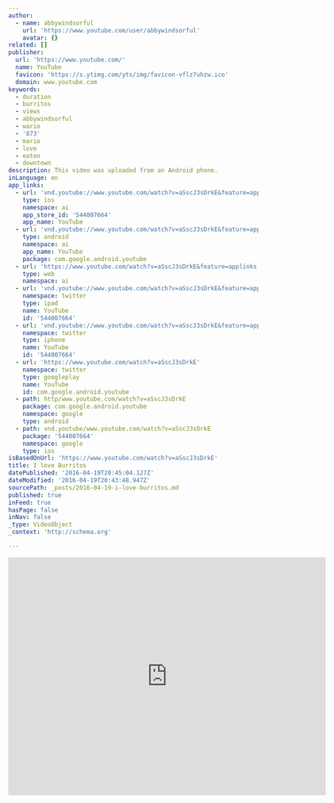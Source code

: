 ```yaml
---
author:
  - name: abbywindsorful
    url: 'https://www.youtube.com/user/abbywindsorful'
    avatar: {}
related: []
publisher:
  url: 'https://www.youtube.com/'
  name: YouTube
  favicon: 'https://s.ytimg.com/yts/img/favicon-vflz7uhzw.ico'
  domain: www.youtube.com
keywords:
  - duration
  - burritos
  - views
  - abbywindsorful
  - wario
  - '873'
  - mario
  - love
  - eaten
  - downtown
description: This video was uploaded from an Android phone.
inLanguage: en
app_links:
  - url: 'vnd.youtube://www.youtube.com/watch?v=aSscJ3sDrkE&feature=applinks'
    type: ios
    namespace: ai
    app_store_id: '544007664'
    app_name: YouTube
  - url: 'vnd.youtube://www.youtube.com/watch?v=aSscJ3sDrkE&feature=applinks'
    type: android
    namespace: ai
    app_name: YouTube
    package: com.google.android.youtube
  - url: 'https://www.youtube.com/watch?v=aSscJ3sDrkE&feature=applinks'
    type: web
    namespace: ai
  - url: 'vnd.youtube://www.youtube.com/watch?v=aSscJ3sDrkE&feature=applinks'
    namespace: twitter
    type: ipad
    name: YouTube
    id: '544007664'
  - url: 'vnd.youtube://www.youtube.com/watch?v=aSscJ3sDrkE&feature=applinks'
    namespace: twitter
    type: iphone
    name: YouTube
    id: '544007664'
  - url: 'https://www.youtube.com/watch?v=aSscJ3sDrkE'
    namespace: twitter
    type: googleplay
    name: YouTube
    id: com.google.android.youtube
  - path: http/www.youtube.com/watch?v=aSscJ3sDrkE
    package: com.google.android.youtube
    namespace: google
    type: android
  - path: vnd.youtube/www.youtube.com/watch?v=aSscJ3sDrkE
    package: '544007664'
    namespace: google
    type: ios
isBasedOnUrl: 'https://www.youtube.com/watch?v=aSscJ3sDrkE'
title: I love Burritos
datePublished: '2016-04-19T20:45:04.127Z'
dateModified: '2016-04-19T20:43:48.947Z'
sourcePath: _posts/2016-04-19-i-love-burritos.md
published: true
inFeed: true
hasPage: false
inNav: false
_type: VideoObject
_context: 'http://schema.org'

---
```

<iframe src="https://cdn.embedly.com/widgets/media.html?src=https%3A%2F%2Fwww.youtube.com%2Fembed%2FaSscJ3sDrkE%3Ffeature%3Doembed&amp;url=https%3A%2F%2Fwww.youtube.com%2Fwatch%3Fv%3DaSscJ3sDrkE&amp;image=https%3A%2F%2Fi.ytimg.com%2Fvi%2FaSscJ3sDrkE%2Fhqdefault.jpg&amp;key=b7d04c9b404c499eba89ee7072e1c4f7&amp;type=text%2Fhtml&amp;schema=youtube" width="640" height="480" scrolling="no" frameborder="0" allowfullscreen="" style=""></iframe>